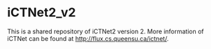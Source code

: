 # iCTNet2_v2
This is a shared repository of iCTNet2 version 2. More information of iCTNet can be found at http://flux.cs.queensu.ca/ictnet/.
